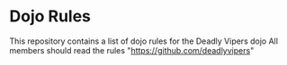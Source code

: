 Dojo Rules
==========

This repository contains a list of dojo rules for the Deadly Vipers dojo
All members should read the rules "https://github.com/deadlyvipers"

